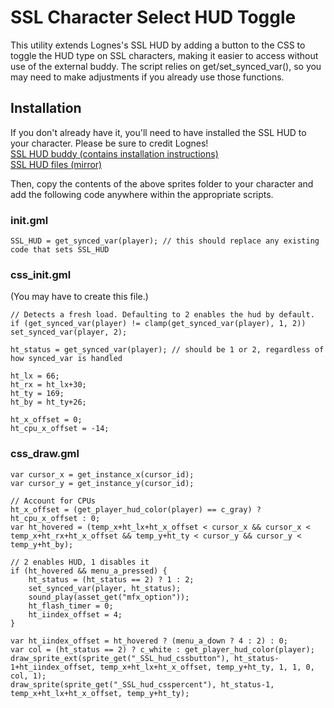 # SSL Character Select HUD Toggle  

This utility extends Lognes's SSL HUD by adding a button to the CSS to toggle the HUD type on SSL characters, making it easier to access without use of the external buddy. The script relies on get/set_synced_var(), so you may need to make adjustments if you already use those functions.  

## Installation  
If you don't already have it, you'll need to have installed the SSL HUD to your character. Please be sure to credit Lognes!  
[SSL HUD buddy (contains installation instructions)](https://steamcommunity.com/sharedfiles/filedetails/?id=2622215994)  
[SSL HUD files (mirror)](https://cdn.discordapp.com/attachments/511217874967461908/1248852305768611890/SSL-HUD-mirror.zip?ex=66652bd8&is=6663da58&hm=2f14a2bcc4b7a4203b6d49be3654674e24a83fb48cd77772dfba46d758668cf0&)  

Then, copy the contents of the above sprites folder to your character and add the following code anywhere within the appropriate scripts.  

### init.gml  
```
SSL_HUD = get_synced_var(player); // this should replace any existing code that sets SSL_HUD
```

### css_init.gml  
(You may have to create this file.)  
```
// Detects a fresh load. Defaulting to 2 enables the hud by default.
if (get_synced_var(player) != clamp(get_synced_var(player), 1, 2)) set_synced_var(player, 2); 

ht_status = get_synced_var(player); // should be 1 or 2, regardless of how synced_var is handled

ht_lx = 66;
ht_rx = ht_lx+30;
ht_ty = 169;
ht_by = ht_ty+26;

ht_x_offset = 0;
ht_cpu_x_offset = -14;
```

### css_draw.gml  
```
var cursor_x = get_instance_x(cursor_id);
var cursor_y = get_instance_y(cursor_id);

// Account for CPUs
ht_x_offset = (get_player_hud_color(player) == c_gray) ? ht_cpu_x_offset : 0;
var ht_hovered = (temp_x+ht_lx+ht_x_offset < cursor_x && cursor_x < temp_x+ht_rx+ht_x_offset && temp_y+ht_ty < cursor_y && cursor_y < temp_y+ht_by);

// 2 enables HUD, 1 disables it
if (ht_hovered && menu_a_pressed) {
	ht_status = (ht_status == 2) ? 1 : 2;
    set_synced_var(player, ht_status);
    sound_play(asset_get("mfx_option"));
    ht_flash_timer = 0;
    ht_iindex_offset = 4;
}

var ht_iindex_offset = ht_hovered ? (menu_a_down ? 4 : 2) : 0;
var col = (ht_status == 2) ? c_white : get_player_hud_color(player);
draw_sprite_ext(sprite_get("_SSL_hud_cssbutton"), ht_status-1+ht_iindex_offset, temp_x+ht_lx+ht_x_offset, temp_y+ht_ty, 1, 1, 0, col, 1);
draw_sprite(sprite_get("_SSL_hud_csspercent"), ht_status-1, temp_x+ht_lx+ht_x_offset, temp_y+ht_ty);
```